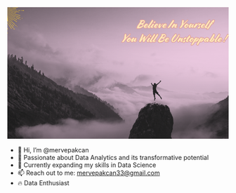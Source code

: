 <img src="./banner.png" alt="Banner" style="width: 100%; height: 300px; object-fit: cover;">

- 👋 Hi, I’m @mervepakcan
- 👀 Passionate about Data Analytics and its transformative potential
- 🚀 Currently expanding my skills in Data Science
- 📫 Reach out to me: mervepakcan33@gmail.com
- 🔥 Data Enthusiast



<!---
mervepakcan/mervepakcan is a ✨ special ✨ repository because its `README.md` (this file) appears on your GitHub profile.
You can click the Preview link to take a look at your changes.
--->
